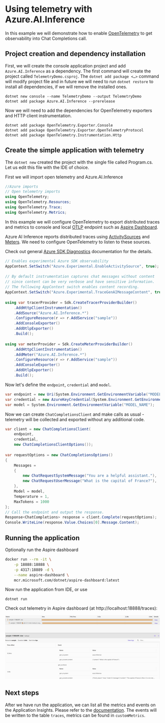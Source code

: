 # Using telemetry with Azure.AI.Inference

In this example we will demonstrate how to enable [OpenTelemetry](https://opentelemetry.io/) to get observability into Chat Completions call.

## Project creation and dependency installation

First, we will create the console application project and add `Azure.AI.Inference` as a dependency. The first command will create the project called `TelemetryDemo.csproj`. The `dotnet add package <…>` command will modify project file and in future we will need to run `dotnet restore` to install all dependencies, if we will remove the installed ones.

```dotnetcli
dotnet new console --name TelemetryDemo --output TelemetryDemo
dotnet add package Azure.AI.Inference --prerelease
```

Now we will need to add the dependencies for OpenTelemetry exporters and HTTP client instrumentation.

```dotnetcli
dotnet add package OpenTelemetry.Exporter.Console
dotnet add package OpenTelemetry.Exporter.OpenTelemetryProtocol
dotnet add package OpenTelemetry.Instrumentation.Http
```

## Create the simple application with telemetry

The `dotnet new` created the project with the single file called Program.cs. Let us edit this file with the IDE of choice.

First we will import open telemetry and Azure.AI.Inference
```C# Snippet:Azure_AI_Inference_EnableOpenTelemetry_import
//Azure imports
// Open telemetry imports
using OpenTelemetry;
using OpenTelemetry.Resources;
using OpenTelemetry.Trace;
using OpenTelemetry.Metrics;
```

In this example we will configure OpenTelemetry to export distributed traces and metrics to console and local [OTLP](https://opentelemetry.io/docs/specs/otel/protocol/) endpoint such as [Aspire Dashboard](https://learn.microsoft.com/dotnet/aspire/fundamentals/dashboard/standalone).

Azure AI Inference reports distributed traces using [ActivitySources](https://learn.microsoft.com/dotnet/api/system.diagnostics.activitysource) and [Meters](https://learn.microsoft.com/dotnet/api/system.diagnostics.metrics.meter). We need to configure OpenTelemetry to listen to these sources.

Check out general [Azure SDK Diagnostics](https://github.com/Azure/azure-sdk-for-net/blob/main/sdk/core/Azure.Core/samples/Diagnostics.md) documentation for the details.

```C# Snippet:Azure_AI_Inference_EnableOpenTelemetry
// Enables experimental Azure SDK observability
AppContext.SetSwitch("Azure.Experimental.EnableActivitySource", true);

// By default instrumentation captures chat messages without content
// since content can be very verbose and have sensitive information.
// The following AppContext switch enables content recording.
AppContext.SetSwitch("Azure.Experimental.TraceGenAIMessageContent", true);

using var tracerProvider = Sdk.CreateTracerProviderBuilder()
    .AddHttpClientInstrumentation()
    .AddSource("Azure.AI.Inference.*")
    .ConfigureResource(r => r.AddService("sample"))
    .AddConsoleExporter()
    .AddOtlpExporter()
    .Build();

using var meterProvider = Sdk.CreateMeterProviderBuilder()
    .AddHttpClientInstrumentation()
    .AddMeter("Azure.AI.Inference.*")
    .ConfigureResource(r => r.AddService("sample"))
    .AddConsoleExporter()
    .AddOtlpExporter()
    .Build();
```

Now let's define the `endpoint`, `credential` and `model`.

```C# Snippet:Azure_AI_Inference_EnableOpenTelemetry_variables
var endpoint = new Uri(System.Environment.GetEnvironmentVariable("MODEL_ENDPOINT"));
var credential = new AzureKeyCredential(System.Environment.GetEnvironmentVariable("GITHUB_TOKEN"));
var model = System.Environment.GetEnvironmentVariable("MODEL_NAME");
```

Now we can create `ChatCompletionsClient` and make calls as usual - telemetry will be collected and exported without
any additional code.

```C# Snippet:Azure_AI_Inference_EnableOpenTelemetry_inference
var client = new ChatCompletionsClient(
    endpoint,
    credential,
    new ChatCompletionsClientOptions());

var requestOptions = new ChatCompletionsOptions()
{
    Messages =
    {
        new ChatRequestSystemMessage("You are a helpful assistant."),
        new ChatRequestUserMessage("What is the capital of France?"),
    },
    Model = model,
    Temperature = 1,
    MaxTokens = 1000
};
// Call the endpoint and output the response.
Response<ChatCompletions> response = client.Complete(requestOptions);
Console.WriteLine(response.Value.Choices[0].Message.Content);
```

## Running the application

Optionally run the Aspire dashboard

```bash
docker run --rm -it \
    -p 18888:18888 \
    -p 4317:18889 -d \
    --name aspire-dashboard \
    mcr.microsoft.com/dotnet/aspire-dashboard:latest
```

Now run the application from IDE, or use
```dotnetcli
dotnet run
```

Check out telemetry in Aspire dashboard (at http://localhost:18888/traces):

![image](./images/Sample8_ChatCompletionsWithOpenTelemetry.png)

## Next steps

After we have run the application, we can list all the metrics and events on the Application Insights. Please refer to the [documentation](https://learn.microsoft.com/azure/azure-monitor/app/opentelemetry-enable?tabs=aspnetcore). The events will be written to the table `traces`, metrics can be found in `customMetrics`.
